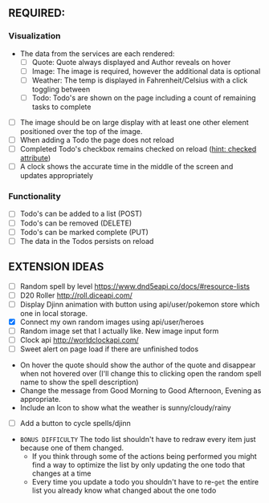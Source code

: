 

<!--
"data": [
    {
        "types": [
            {
                "slot": 1,
                "type": {
                    "name": "venus",
                    "url": "https://i.imgur.com/ACAg3yG.gif"
                }
            },
            {
                "slot": 2,
                    "type": {
                    "name": "mars",
                    "url": "https://i.imgur.com/9dBSoCo.gif"
                }
            },
            {
                "slot": 3,
                    "type": {
                    "name": "jupiter",
                    "url": "https://i.imgur.com/aiJcDD4.gif"
                }
            },
            {
                "slot": 4,
                    "type": {
                    "name": "mercury",
                    "url": "https://i.imgur.com/lMHCh8s.gif"
                }
            }
        ],
    "_id": "5f0f40b5626eeb001771bb69",
    "name": "djinn",
    "img": "https://i.imgur.com/mkBPOT5.gif",
    "weight": "1000",
    "user": "grantignotusbrees",
    "__v": 0
    }, -->



## REQUIRED:
 ### Visualization
- The data from the services are each rendered:
  - [ ] Quote: Quote always displayed and Author reveals on hover
  - [ ] Image: The image is required, however the additional data is optional
  - [ ] Weather: The temp is displayed in Fahrenheit/Celsius with a click toggling between
  - [ ] Todo: Todo's are shown on the page including a count of remaining tasks to complete
- [ ] The image should be on large display with at least one other element positioned over the top of the image.
- [ ] When adding a Todo the page does not reload
- [ ] Completed Todo's checkbox remains checked on reload ([hint: checked attribute](https://www.w3schools.com/tags/att_input_checked.asp))
- [ ] A clock shows the accurate time in the middle of the screen and updates appropriately
   
 ### Functionality
 - [ ] Todo's can be added to a list (POST)
 - [ ] Todo's can be removed (DELETE)
 - [ ] Todo's can be marked complete (PUT)
 - [ ] The data in the Todos persists on reload

## EXTENSION IDEAS 
- [ ] Random spell by level  https://www.dnd5eapi.co/docs/#resource-lists
- [ ] D20 Roller http://roll.diceapi.com/
- [ ] Display Djinn animation with button using api/user/pokemon
store which one in local storage.
- [x] Connect my own random images using api/user/heroes
- [ ] Random image set that I actually like. New image input form
- [ ] Clock api http://worldclockapi.com/
- [ ] Sweet alert on page load if there are unfinished todos

- On hover the quote should show the author of the quote and disappear when not hovered over
    (I'll change this to clicking open the random spell name to show the spell description)
- Change the message from Good Morning to Good Afternoon, Evening as appropriate.
- Include an Icon to show what the weather is sunny/cloudy/rainy
- [ ] Add a button to cycle spells/djinn

- `BONUS DIFFICULTY` The todo list shouldn't have to redraw every item just because one of them changed. 
    - If you think through some of the actions being performed you might find a way to optimize the list by only updating the one todo that changes at a time
    - Every time you update a todo you shouldn't have to re-`get` the entire list you already know what changed about the one todo
